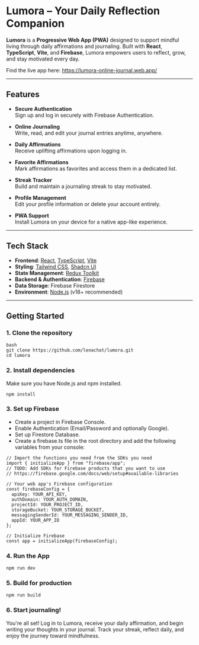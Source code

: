 # Lumora – Your Daily Reflection Companion

**Lumora** is a **Progressive Web App (PWA)** designed to support mindful living through daily affirmations and journaling. Built with **React**, **TypeScript**, **Vite**, and **Firebase**, Lumora empowers users to reflect, grow, and stay motivated every day.

Find the live app here: https://lumora-online-journal.web.app/

---

## Features

- **Secure Authentication**  
  Sign up and log in securely with Firebase Authentication.

- **Online Journaling**  
  Write, read, and edit your journal entries anytime, anywhere.

- **Daily Affirmations**  
  Receive uplifting affirmations upon logging in.

- **Favorite Affirmations**  
  Mark affirmations as favorites and access them in a dedicated list.

- **Streak Tracker**  
  Build and maintain a journaling streak to stay motivated.

- **Profile Management**  
  Edit your profile information or delete your account entirely.

- **PWA Support**  
  Install Lumora on your device for a native app-like experience.

---

## Tech Stack

- **Frontend**: [React](https://react.dev/), [TypeScript](https://www.typescriptlang.org/), [Vite](https://vitejs.dev/)
- **Styling**: [Tailwind CSS](https://tailwindcss.com/), [Shadcn UI](https://ui.shadcn.com/)
- **State Management**: [Redux Toolkit](https://redux-toolkit.js.org/)
- **Backend & Authentication**: [Firebase](https://firebase.google.com/)
- **Data Storage**: Firebase Firestore
- **Environment**: [Node.js](https://nodejs.org/) (v18+ recommended)

---

## Getting Started

### 1. Clone the repository

```
bash
git clone https://github.com/lenachat/lumora.git
cd lumora 
```

### 2. Install dependencies

Make sure you have Node.js and npm installed.

```
npm install
```

### 3. Set up Firebase

- Create a project in Firebase Console.
- Enable Authentication (Email/Password and optionally Google).
- Set up Firestore Database.
- Create a firebase.ts file in the root directory and add the following variables from your console:

```
// Import the functions you need from the SDKs you need
import { initializeApp } from "firebase/app";
// TODO: Add SDKs for Firebase products that you want to use
// https://firebase.google.com/docs/web/setup#available-libraries

// Your web app's Firebase configuration
const firebaseConfig = {
  apiKey: YOUR_API_KEY,
  authDomain: YOUR_AUTH_DOMAIN,
  projectId: YOUR_PROJECT_ID,
  storageBucket: YOUR_STORAGE_BUCKET,
  messagingSenderId: YOUR_MESSAGING_SENDER_ID,
  appId: YOUR_APP_ID
};

// Initialize Firebase
const app = initializeApp(firebaseConfig);
```

### 4. Run the App

``` 
npm run dev 
```

### 5. Build for production

```
npm run build
```

### 6. Start journaling!

You're all set! Log in to Lumora, receive your daily affirmation, and begin writing your thoughts in your journal. Track your streak, reflect daily, and enjoy the journey toward mindfulness.

